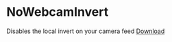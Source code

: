 # NoWebcamInvert
Disables the local invert on your camera feed
[Download](https://github.com/xanzinfl/BetterDiscord/blob/main/Themes/NoWebcamInvert/NoWebcamInvert.theme.css)
